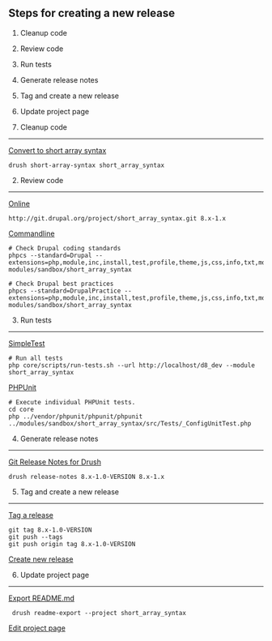 
Steps for creating a new release
--------------------------------

  1. Cleanup code
  2. Review code
  3. Run tests
  4. Generate release notes
  5. Tag and create a new release
  6. Update project page


1. Cleanup code
---------------

[Convert to short array syntax](https://www.drupal.org/project/short_array_syntax)

    drush short-array-syntax short_array_syntax


2. Review code
--------------

[Online](http://pareview.sh)

    http://git.drupal.org/project/short_array_syntax.git 8.x-1.x

[Commandline](https://www.drupal.org/node/1587138)

    # Check Drupal coding standards
    phpcs --standard=Drupal --extensions=php,module,inc,install,test,profile,theme,js,css,info,txt,md,yml modules/sandbox/short_array_syntax

    # Check Drupal best practices
    phpcs --standard=DrupalPractice --extensions=php,module,inc,install,test,profile,theme,js,css,info,txt,md,yml modules/sandbox/short_array_syntax


3. Run tests
------------

[SimpleTest](https://www.drupal.org/node/645286)

    # Run all tests
    php core/scripts/run-tests.sh --url http://localhost/d8_dev --module short_array_syntax

[PHPUnit](https://www.drupal.org/node/2116263)

    # Execute individual PHPUnit tests.
    cd core
    php ../vendor/phpunit/phpunit/phpunit ../modules/sandbox/short_array_syntax/src/Tests/_ConfigUnitTest.php    


4. Generate release notes
-------------------------

[Git Release Notes for Drush](https://www.drupal.org/project/grn)

    drush release-notes 8.x-1.0-VERSION 8.x-1.x


5. Tag and create a new release
-------------------------------

[Tag a release](https://www.drupal.org/node/1066342)

    git tag 8.x-1.0-VERSION
    git push --tags
    git push origin tag 8.x-1.0-VERSION

[Create new release](https://www.drupal.org/node/add/project-release/2696073)


6. Update project page
----------------------

[Export README.md](https://www.drupal.org/project/readme)
    
     drush readme-export --project short_array_syntax

[Edit project page](https://www.drupal.org/node/2696073/edit)
